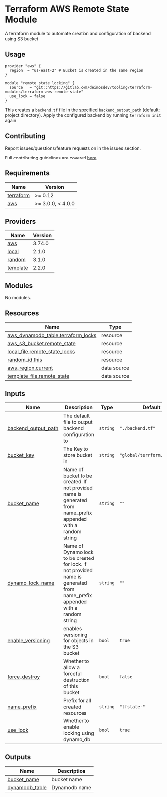 # Terraform AWS Remote State Module
A terraform module to automate creation and configuration of backend using S3 bucket

## Usage

```hcl
provider "aws" {
  region  = "us-east-2" # Bucket is created in the same region
}

module "remote_state_locking" {
  source   = "git::https://gitlab.com/deimosdev/tooling/terraform-modules/terraform-aws-remote-state"
  use_lock = false
}
```

This creates a `backend.tf` file in the specified `backend_output_path` (default: project directory). Apply the configured backend by running `terraform init` again

## Contributing

Report issues/questions/feature requests on in the issues section.

Full contributing guidelines are covered [here](CONTRIBUTING.md).

<!-- BEGINNING OF PRE-COMMIT-TERRAFORM DOCS HOOK -->
## Requirements

| Name | Version |
|------|---------|
| <a name="requirement_terraform"></a> [terraform](#requirement\_terraform) | >= 0.12 |
| <a name="requirement_aws"></a> [aws](#requirement\_aws) | >= 3.0.0, < 4.0.0 |

## Providers

| Name | Version |
|------|---------|
| <a name="provider_aws"></a> [aws](#provider\_aws) | 3.74.0 |
| <a name="provider_local"></a> [local](#provider\_local) | 2.1.0 |
| <a name="provider_random"></a> [random](#provider\_random) | 3.1.0 |
| <a name="provider_template"></a> [template](#provider\_template) | 2.2.0 |

## Modules

No modules.

## Resources

| Name | Type |
|------|------|
| [aws_dynamodb_table.terraform_locks](https://registry.terraform.io/providers/hashicorp/aws/latest/docs/resources/dynamodb_table) | resource |
| [aws_s3_bucket.remote_state](https://registry.terraform.io/providers/hashicorp/aws/latest/docs/resources/s3_bucket) | resource |
| [local_file.remote_state_locks](https://registry.terraform.io/providers/hashicorp/local/latest/docs/resources/file) | resource |
| [random_id.this](https://registry.terraform.io/providers/hashicorp/random/latest/docs/resources/id) | resource |
| [aws_region.current](https://registry.terraform.io/providers/hashicorp/aws/latest/docs/data-sources/region) | data source |
| [template_file.remote_state](https://registry.terraform.io/providers/hashicorp/template/latest/docs/data-sources/file) | data source |

## Inputs

| Name | Description | Type | Default | Required |
|------|-------------|------|---------|:--------:|
| <a name="input_backend_output_path"></a> [backend\_output\_path](#input\_backend\_output\_path) | The default file to output backend configuration to | `string` | `"./backend.tf"` | no |
| <a name="input_bucket_key"></a> [bucket\_key](#input\_bucket\_key) | The Key to store bucket in | `string` | `"global/terrform.tfstate"` | no |
| <a name="input_bucket_name"></a> [bucket\_name](#input\_bucket\_name) | Name of bucket to be created. If not provided name is generated from name\_prefix appended with a random string | `string` | `""` | no |
| <a name="input_dynamo_lock_name"></a> [dynamo\_lock\_name](#input\_dynamo\_lock\_name) | Name of Dynamo lock to be created for lock. If not provided name is generated from name\_prefix appended with a random string | `string` | `""` | no |
| <a name="input_enable_versioning"></a> [enable\_versioning](#input\_enable\_versioning) | enables versioning for objects in the S3 bucket | `bool` | `true` | no |
| <a name="input_force_destroy"></a> [force\_destroy](#input\_force\_destroy) | Whether to allow a forceful destruction of this bucket | `bool` | `false` | no |
| <a name="input_name_prefix"></a> [name\_prefix](#input\_name\_prefix) | Prefix for all created resources | `string` | `"tfstate-"` | no |
| <a name="input_use_lock"></a> [use\_lock](#input\_use\_lock) | Whether to enable locking using dynamo\_db | `bool` | `true` | no |

## Outputs

| Name | Description |
|------|-------------|
| <a name="output_bucket_name"></a> [bucket\_name](#output\_bucket\_name) | bucket name |
| <a name="output_dynamodb_table"></a> [dynamodb\_table](#output\_dynamodb\_table) | Dynamodb name |
<!-- END OF PRE-COMMIT-TERRAFORM DOCS HOOK -->